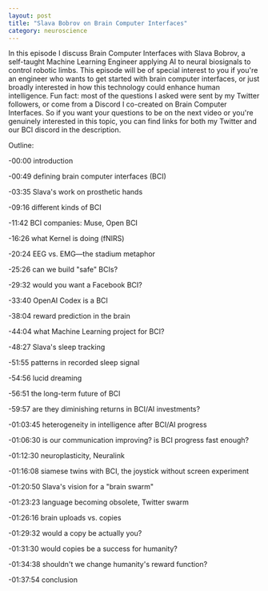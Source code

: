 ```yaml
---
layout: post
title: "Slava Bobrov on Brain Computer Interfaces"
category: neuroscience
---
```


In this episode I discuss Brain Computer Interfaces with Slava Bobrov, a self-taught Machine Learning Engineer applying AI to neural biosignals to control robotic limbs. This episode will be of special interest to you if you're an engineer who wants to get started with brain computer interfaces, or just broadly interested in how this technology could enhance human intelligence. Fun fact: most of the questions I asked were sent by my Twitter followers, or come from a Discord I co-created on Brain Computer Interfaces. So if you want your questions to be on the next video or you're genuinely interested in this topic, you can find links for both my Twitter and our BCI discord in the description.

Outline:

-00:00 introduction

-00:49 defining brain computer interfaces (BCI)

-03:35 Slava's work on prosthetic hands

-09:16 different kinds of BCI

-11:42 BCI companies: Muse, Open BCI

-16:26 what Kernel is doing (fNIRS)

-20:24 EEG vs. EMG—the stadium metaphor

-25:26 can we build "safe" BCIs?

-29:32 would you want a Facebook BCI?

-33:40 OpenAI Codex is a BCI

-38:04 reward prediction in the brain

-44:04 what Machine Learning project for BCI?

-48:27 Slava's sleep tracking

-51:55 patterns  in recorded sleep signal

-54:56 lucid dreaming

-56:51 the long-term future of BCI

-59:57 are they diminishing returns in BCI/AI investments?

-01:03:45 heterogeneity in intelligence after BCI/AI progress

-01:06:30 is our communication improving? is BCI progress fast enough?

-01:12:30 neuroplasticity, Neuralink

-01:16:08 siamese twins with BCI, the joystick without screen experiment

-01:20:50 Slava's vision for a "brain swarm"

-01:23:23 language becoming obsolete, Twitter swarm

-01:26:16 brain uploads vs. copies

-01:29:32 would a copy be actually you?

-01:31:30 would copies be a success for humanity?

-01:34:38 shouldn't we change humanity's reward function?

-01:37:54 conclusion